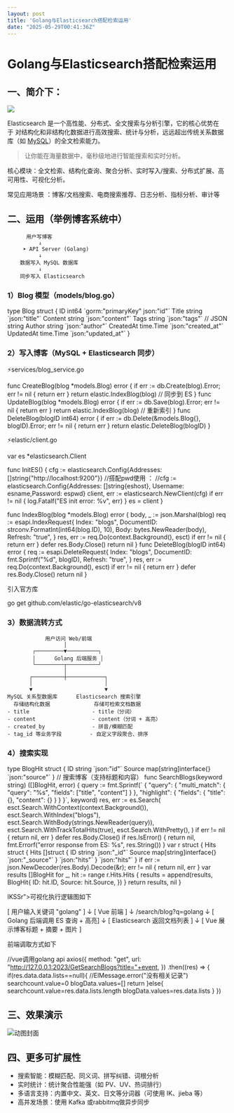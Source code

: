 ```yaml
---
layout: post
title: 'Golang与Elasticsearch搭配检索运用'
date: "2025-05-29T00:41:36Z"
---
```

Golang与Elasticsearch搭配检索运用
==========================

一、简介下：
------

![](https://pic4.zhimg.com/v2-83db6b3491b1b0c2ec09257f0c109edf_1440w.jpg)

Elasticsearch 是一个高性能、分布式、全文搜索与分析引擎，它的核心优势在于 对结构化和非结构化数据进行高效搜索、统计与分析，远远超出传统关系数据库（如 [MySQL](https://zhida.zhihu.com/search?content_id=257857562&content_type=Article&match_order=1&q=MySQL&zhida_source=entity)）的全文检索能力。

> 让你能在海量数据中，毫秒级地进行智能搜索和实时分析。

核心模块：全文检索、结构化查询、聚合分析、实时写入/搜索、分布式扩展、高可用性、可视化分析。

常见应用场景 ：博客/文档搜索、电商搜索推荐、日志分析、指标分析、审计等

二、运用（举例博客系统中）
-------------

          用户写博客
              ↓
         ➤ API Server (Golang)
              ↓
        数据写入 MySQL 数据库
              ↓
        同步写入 Elasticsearch

### 1）Blog 模型（models/blog.go）

type Blog struct {
    ID        int64     \`gorm:"primaryKey" json:"id"\`
    Title     string    \`json:"title"\`
    Content   string    \`json:"content"\`
    Tags      string    \`json:"tags"\` // JSON string
    Author    string    \`json:"author"\`
    CreatedAt time.Time \`json:"created\_at"\`
    UpdatedAt time.Time \`json:"updated\_at"\`
}

### 2）写入博客（MySQL + Elasticsearch 同步）

⚡️services/blog\_service.go

func CreateBlog(blog \*models.Blog) error {
if err := db.Create(blog).Error; err != nil {
return err
    }
return elastic.IndexBlog(blog) // 同步到 ES
}
func UpdateBlog(blog \*models.Blog) error {
if err := db.Save(blog).Error; err != nil {
return err
    }
return elastic.IndexBlog(blog) // 重新索引
}
func DeleteBlog(blogID int64) error {
if err := db.Delete(&models.Blog{}, blogID).Error; err != nil {
return err
    }
return elastic.DeleteBlog(blogID)
}

⚡️elastic/client.go

var es \*elasticsearch.Client

func InitES() {
    cfg :\= elasticsearch.Config{Addresses: \[\]string{"http://localhost:9200"}}
       //搭配pwd使用 ：
       //cfg := elasticsearch.Config{Addresses: \[\]string{eshost}, Username: esname,Password: espwd}
    client, err := elasticsearch.NewClient(cfg)
if err != nil {
        log.Fatalf("ES init error: %v", err)
    }
    es \= client
}

func IndexBlog(blog \*models.Blog) error {
    body, \_ :\= json.Marshal(blog)
    req :\= esapi.IndexRequest{
        Index:      "blogs",
        DocumentID: strconv.FormatInt(int64(blog.ID), 10),
        Body:       bytes.NewReader(body),
        Refresh:    "true",
    }
    res, err :\= req.Do(context.Background(), esct)
    if err != nil {
        return err
    }
    defer res.Body.Close()
    return nil
}
func DeleteBlog(blogID int64) error {
    req :\= esapi.DeleteRequest{
        Index:      "blogs",
        DocumentID: fmt.Sprintf("%d", blogID),
        Refresh:    "true",
    }
    res, err :\= req.Do(context.Background(), esct)
    if err != nil {
        return err
    }
    defer res.Body.Close()
    return nil
}

引入官方库

go get github.com/elastic/go\-elasticsearch/v8

### 3）数据流转方式

                用户访问 Web/前端
                      │
            ┌─────────▼──────────┐
            │      Golang 后端服务 │
            └─────────┬──────────┘
                      │
           ┌──────────┼────────────┐
           │                       │
           ▼                       ▼
    MySQL 关系型数据库      Elasticsearch 搜索引擎
     ️ 存储结构化数据              存储可检索文档数据
    - title                    - title（分词）
    - content                  - content（分词 + 高亮）
    - created_by               - 拼音/模糊匹配
    - tag_id 等业务字段         - 自定义字段聚合、排序

### 4）搜索实现

type BlogHit struct {
    ID     string                 \`json:"id"\`
    Source map\[string\]interface{} \`json:"source"\`
}
// 搜索博客（支持标题和内容）
func SearchBlogs(keyword string) (\[\]BlogHit, error) {
    query :\= fmt.Sprintf(\`
    {
      "query": {
        "multi\_match": {
          "query": "%s",
          "fields": \["title", "content"\]
        }
      },
      "highlight": {
        "fields": {
          "title": {},
          "content": {}
        }
      }
    }\`, keyword)
    res, err :\= es.Search(
        esct.Search.WithContext(context.Background()),
        esct.Search.WithIndex("blogs"),
        esct.Search.WithBody(strings.NewReader(query)),
        esct.Search.WithTrackTotalHits(true),
        esct.Search.WithPretty(),
    )
    if err != nil {
        return nil, err
    }
    defer res.Body.Close()
    if res.IsError() {
        return nil, fmt.Errorf("error response from ES: %s", res.String())
    }
    var r struct {
        Hits struct {
            Hits \[\]struct {
                ID     string                 \`json:"\_id"\`
                Source map\[string\]interface{} \`json:"\_source"\`
            } \`json:"hits"\`
        } \`json:"hits"\`
    }
    if err := json.NewDecoder(res.Body).Decode(&r); err != nil {
        return nil, err
    }
    var results \[\]BlogHit
    for \_, hit := range r.Hits.Hits {
        results \= append(results, BlogHit{
            ID:     hit.ID,
            Source: hit.Source,
        })
    }
    return results, nil
}

IKSSr">可视化执行逻辑图如下

\[ 用户输入关键词 "golang" \]
          ↓
     \[ Vue 前端 \]
          ↓
   /search/blog?q=golang
          ↓
\[ Golang 后端调用 ES 查询 + 高亮\]
          ↓
\[ Elasticsearch 返回文档列表 \]
          ↓
\[ Vue 展示博客标题 \+ 摘要 + 图片 \]

前端调取方式如下

//vue调用golang api
axios({
         method: "get",
         url: "http://127.0.0.1:2023/GetSearchBlogs?title="+event,
        })
        .then((res) \=> {
          if(res.data.data.lists==null){
            //ElMessage.error("没有相关记录")
            searchcount.value=0
            blogData.values\=\[\]
            return
          }else{
             searchcount.value\=res.data.lists.length
             blogData.values\=res.data.lists
          } 
    })

三、效果演示
------

![动图封面](https://pic3.zhimg.com/v2-c2d2357f5f78fc05524351566a0bf4bc_b.jpg)

四、更多可扩展性
--------

*   搜索智能：模糊匹配、同义词、拼写纠错、词根分析
*   实时统计：统计聚合性能强（如 PV、UV、热词排行）
*   多语言支持：内置中文、英文、日文等分词器（可使用 IK、jieba 等）
*   高并发场景：使用 Kafka 或rabbitmq做异步同步